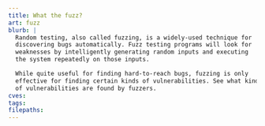 ```yaml
---
title: What the fuzz?
art: fuzz
blurb: |
  Random testing, also called fuzzing, is a widely-used technique for
  discovering bugs automatically. Fuzz testing programs will look for
  weaknesses by intelligently generating random inputs and executing
  the system repeatedly on those inputs.

  While quite useful for finding hard-to-reach bugs, fuzzing is only
  effective for finding certain kinds of vulnerabilities. See what kinds
  of vulnerabilities are found by fuzzers.
cves:
tags:
filepaths:
---
```

